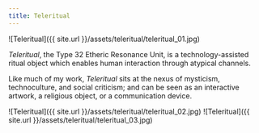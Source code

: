 ```yaml
---
title: Teleritual
---
```

![Teleritual]({{ site.url }}/assets/teleritual/teleritual_01.jpg)

<!--excerpt-->

<p class="lead"> <i>Teleritual</i>, the Type 32 Etheric Resonance Unit, is a technology-assisted ritual object which enables human interaction through atypical channels.</p>

Like much of my work, <i>Teleritual</i>  sits at the nexus of mysticism, technoculture, and social criticism; and can be seen as an interactive artwork, a religious object, or a communication device.

![Teleritual]({{ site.url }}/assets/teleritual/teleritual_02.jpg)
![Teleritual]({{ site.url }}/assets/teleritual/teleritual_03.jpg)
